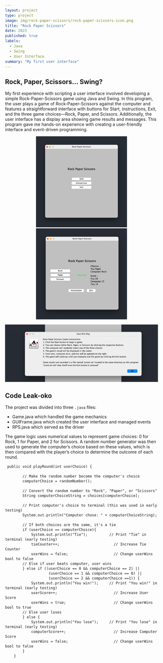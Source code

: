 ```yaml
---
layout: project
type: project
image: img/rock-paper-scissors/rock-paper-scissors-icon.png
title: "Rock Paper Scissors"
date: 2023
published: true
labels:
  - Java
  - Swing
  - User Interface
summary: "My first user interface"
---
```

## Rock, Paper, Scissors... Swing?
My first experience with scripting a user interface involved developing a simple Rock-Paper-Scissors game using Java and Swing. In this program, the user plays a game of Rock-Paper-Scissors against the computer and features a straightforward interface with buttons for Start, Instructions, Exit, and the three game choices—Rock, Paper, and Scissors. Additionally, the user interface has a display area showing game results and messages. This program gave me hands-on experience with creating a user-friendly interface and event-driven programming.
<p align="center">
  <img src="../img/rock-paper-scissors/rps-ui.png" style="display:inline-block;" width="300px">
  <img src="../img/rock-paper-scissors/rps-game.png" style="display:inline-block;" width="300px">
</p>
<p align="center">
  <img src="../img/rock-paper-scissors/rps-instructions.png" width="620px">
</p>

## Code Leak-oko
The project was divided into three ```.java``` files: 
<ul>
  <li>Game.java which handled the game mechanics</li>
  <li>GUIFrame.java which created the user interface and managed events</li>
  <li>RPS.java which served as the driver</li>
</ul>
The game logic uses numerical values to represent game choices: 0 for Rock, 1 for Paper, and 2 for Scissors. A random number generator was then used to generate the computer’s choice based on these values, which is then compared with the player’s choice to determine the outcome of each round. 

```
 public void playRound(int userChoice) {

        // Make the random number become the computer's choice
        computerChoice = randomNumber();

        // Convert the random number to "Rock", "Paper", or "Scissors"
        String computerChoiceString = choices[computerChoice];

        // Print computer's choice to terminal (this was used in early testing)
        System.out.println("Computer chose: " + computerChoiceString);

        // If both choices are the same, it's a tie
        if (userChoice == computerChoice){
            System.out.println("Tie");          // Print "Tie" in terminal (early testing)
            tieCounter++;                         // Increase Tie Counter
            userWins = false;                     // Change userWins bool to false
        // Else if user beats computer, user wins
        } else if ((userChoice == 0 && computerChoice == 2) ||
                    (userChoice == 1 && computerChoice == 0) ||
                    (userChoice == 2 && computerChoice ==1)) {
            System.out.println("You win!");     // Print "You win!" in terminal (early testing)
            userScore++;                          // Increase User Score
            userWins = true;                      // Change userWins bool to true
        // Else user loses
        } else {
            System.out.println("You lose");     // Print "You lose" in terminal (early testing)
            computerScore++;                      // Increase Computer Score
            userWins = false;                     // Change userWins bool to false
        }
    }
```
